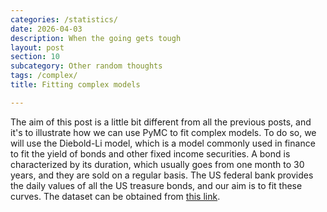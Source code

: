 ```yaml
---
categories: /statistics/
date: 2026-04-03
description: When the going gets tough
layout: post
section: 10
subcategory: Other random thoughts
tags: /complex/
title: Fitting complex models

---
```





The aim of this post is a little bit different from all the previous
posts, and it's to illustrate how we can use PyMC to fit complex models.
To do so, we will use the Diebold-Li model, which is a model commonly
used in finance to fit the yield of bonds and other fixed income securities.
A bond is characterized by its duration, which usually goes from one
month to 30 years, and they are sold on a regular basis.
The US federal bank provides the daily values of all the US treasure bonds,
and our aim is to fit these curves.
The dataset can be obtained from
[this link](https://home.treasury.gov/resource-center/data-chart-center/interest-rates/TextView?type=daily_treasury_yield_curve&field_tdr_date_value=2025).
